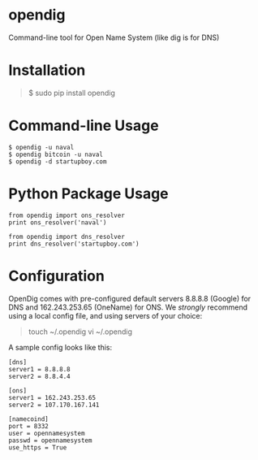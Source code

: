 opendig
=======

Command-line tool for Open Name System (like dig is for DNS)

Installation
=======

> $ sudo pip install opendig

Command-line Usage
=======

```
$ opendig -u naval
$ opendig bitcoin -u naval
$ opendig -d startupboy.com
```

Python Package Usage
=======
```
from opendig import ons_resolver
print ons_resolver('naval')

from opendig import dns_resolver
print dns_resolver('startupboy.com')
```

Configuration
=======

OpenDig comes with pre-configured default servers 8.8.8.8 (Google) for DNS and 162.243.253.65 (OneName) for ONS. We *strongly* recommend using a local config file, and using servers of your choice:

> touch ~/.opendig
> vi ~/.opendig

A sample config looks like this:

```
[dns]
server1 = 8.8.8.8
server2 = 8.8.4.4

[ons]
server1 = 162.243.253.65
server2 = 107.170.167.141

[namecoind]
port = 8332
user = opennamesystem
passwd = opennamesystem
use_https = True
```